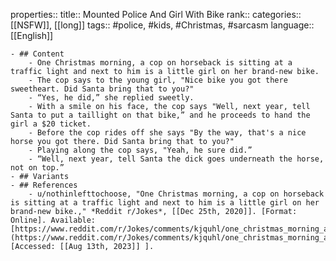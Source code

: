 properties::
title:: Mounted Police And Girl With Bike
rank::
categories:: [[NSFW]], [[long]]
tags:: #police, #kids, #Christmas, #sarcasm
language:: [[English]]

	- ## Content
		- One Christmas morning, a cop on horseback is sitting at a traffic light and next to him is a little girl on her brand-new bike.
		- The cop says to the young girl, "Nice bike you got there sweetheart. Did Santa bring that to you?"
		- “Yes, he did,” she replied sweetly.
		- With a smile on his face, the cop says "Well, next year, tell Santa to put a taillight on that bike,” and he proceeds to hand the girl a $20 ticket.
		- Before the cop rides off she says "By the way, that's a nice horse you got there. Did Santa bring that to you?"
		- Playing along the cop says, "Yeah, he sure did.”
		- “Well, next year, tell Santa the dick goes underneath the horse, not on top.”
	- ## Variants
	- ## References
		- u/nothinlefttochoose, "One Christmas morning, a cop on horseback is sitting at a traffic light and next to him is a little girl on her brand-new bike.," *Reddit r/Jokes*, [[Dec 25th, 2020]]. [Format: Online]. Available: [https://www.reddit.com/r/Jokes/comments/kjquhl/one_christmas_morning_a_cop_on_horseback_is/](https://www.reddit.com/r/Jokes/comments/kjquhl/one_christmas_morning_a_cop_on_horseback_is/). [Accessed: [[Aug 13th, 2023]] ].